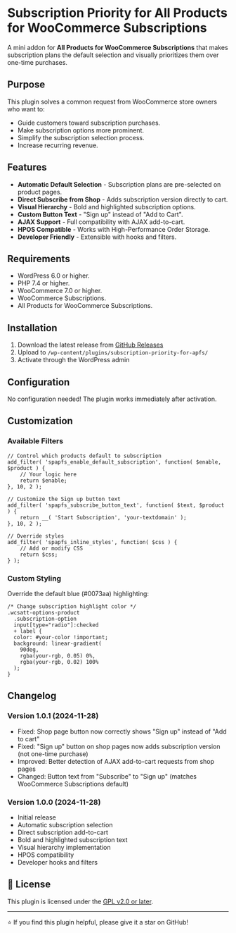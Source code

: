# Subscription Priority for All Products for WooCommerce Subscriptions

A mini addon for **All Products for WooCommerce Subscriptions** that makes subscription plans the default selection and visually prioritizes them over one-time purchases.

## Purpose

This plugin solves a common request from WooCommerce store owners who want to:

- Guide customers toward subscription purchases.
- Make subscription options more prominent.
- Simplify the subscription selection process.
- Increase recurring revenue.

## Features

- **Automatic Default Selection** - Subscription plans are pre-selected on product pages.
- **Direct Subscribe from Shop** - Adds subscription version directly to cart.
- **Visual Hierarchy** - Bold and highlighted subscription options.
- **Custom Button Text** - "Sign up" instead of "Add to Cart".
- **AJAX Support** - Full compatibility with AJAX add-to-cart.
- **HPOS Compatible** - Works with High-Performance Order Storage.
- **Developer Friendly** - Extensible with hooks and filters.

## Requirements

- WordPress 6.0 or higher.
- PHP 7.4 or higher.
- WooCommerce 7.0 or higher.
- WooCommerce Subscriptions.
- All Products for WooCommerce Subscriptions.

## Installation

1. Download the latest release from [GitHub Releases](https://github.com/shameemreza/subscription-priority-for-apfs/releases)
2. Upload to `/wp-content/plugins/subscription-priority-for-apfs/`
3. Activate through the WordPress admin

## Configuration

No configuration needed! The plugin works immediately after activation.

## Customization

### Available Filters

```
// Control which products default to subscription
add_filter( 'spapfs_enable_default_subscription', function( $enable, $product ) {
    // Your logic here
    return $enable;
}, 10, 2 );

// Customize the Sign up button text
add_filter( 'spapfs_subscribe_button_text', function( $text, $product ) {
    return __( 'Start Subscription', 'your-textdomain' );
}, 10, 2 );

// Override styles
add_filter( 'spapfs_inline_styles', function( $css ) {
    // Add or modify CSS
    return $css;
} );
```

### Custom Styling

Override the default blue (#0073aa) highlighting:

```
/* Change subscription highlight color */
.wcsatt-options-product
  .subscription-option
  input[type="radio"]:checked
  + label {
  color: #your-color !important;
  background: linear-gradient(
    90deg,
    rgba(your-rgb, 0.05) 0%,
    rgba(your-rgb, 0.02) 100%
  );
}
```

## Changelog

### Version 1.0.1 (2024-11-28)

- Fixed: Shop page button now correctly shows "Sign up" instead of "Add to cart"
- Fixed: "Sign up" button on shop pages now adds subscription version (not one-time purchase)
- Improved: Better detection of AJAX add-to-cart requests from shop pages
- Changed: Button text from "Subscribe" to "Sign up" (matches WooCommerce Subscriptions default)

### Version 1.0.0 (2024-11-28)

- Initial release
- Automatic subscription selection
- Direct subscription add-to-cart
- Bold and highlighted subscription text
- Visual hierarchy implementation
- HPOS compatibility
- Developer hooks and filters

## 📄 License

This plugin is licensed under the [GPL v2.0 or later](https://www.gnu.org/licenses/gpl-2.0.html).

---

⭐ If you find this plugin helpful, please give it a star on GitHub!

